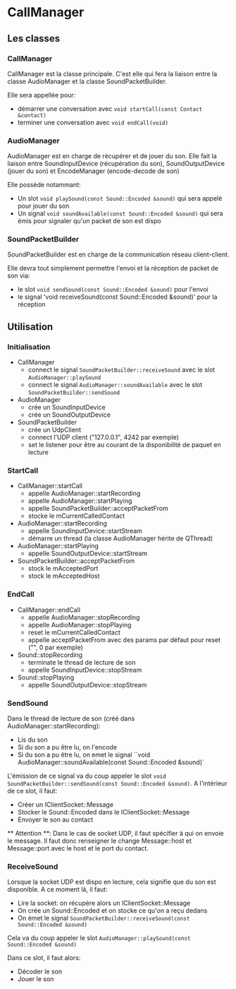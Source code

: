 # CallManager

## Les classes

### CallManager

CallManager est la classe principale. C'est elle qui fera la liaison entre la classe AudioManager et la classe SoundPacketBuilder.

Elle sera appellée pour:

* démarrer une conversation avec `void startCall(const Contact &contact)`
* terminer une conversation avec `void endCall(void)`

### AudioManager

AudioManager est en charge de récupérer et de jouer du son. Elle fait la liaison entre SoundInputDevice (récupération du son), SoundOutputDevice (jouer du son) et EncodeManager (encode-decode de son)

Elle possède notammant:

* Un slot `void playSound(const Sound::Encoded &sound)` qui sera appelé pour jouer du son
* Un signal `void soundAvailable(const Sound::Encoded &sound)` qui sera émis pour signaler qu'un packet de son est dispo

### SoundPacketBuilder

SoundPacketBuilder est en charge de la communication réseau client-client.

Elle devra tout simplement permettre l'envoi et la réception de packet de son via:

* le slot `void sendSound(const Sound::Encoded &sound)` pour l'envoi
* le signal 'void receiveSound(const Sound::Encoded &sound)' pour la réception

## Utilisation

### Initialisation

* CallManager
  * connect le signal `SoundPacketBuilder::receiveSound` avec le slot `AudioManager::playSound`
  * connect le signal `AudioManager::soundAvailable` avec le slot `SoundPacketBuilder::sendSound`
* AudioManager
  * crée un SoundInputDevice
  * crée un SoundOutputDevice
* SoundPacketBuilder
  * crée un UdpClient
  * connect l'UDP client ("127.0.0.1", 4242 par exemple)
  * set le listener pour être au courant de la disponibilité de paquet en lecture

### StartCall

* CallManager::startCall
  * appelle AudioManager::startRecording
  * appelle AudioManager::startPlaying
  * appelle SoundPacketBuilder::acceptPacketFrom
  * stocke le mCurrentCalledContact
* AudioManager::startRecording
  * appelle SoundInputDevice::startStream
  * démarre un thread (la classe AudioManager hérite de QThread)
* AudioManager::startPlaying
  * appelle SoundOutputDevice::startStream
* SoundPacketBuilder::acceptPacketFrom
  * stock le mAcceptedPort
  * stock le mAcceptedHost

### EndCall

* CallManager::endCall
  * appelle AudioManager::stopRecording
  * appelle AudioManager::stopPlaying
  * reset le mCurrentCalledContact
  * appelle acceptPacketFrom avec des params par défaut pour reset ("", 0 par exemple)
* Sound::stopRecording
  * terminate le thread de lecture de son
  * appelle SoundInputDevice::stopStream
* Sound::stopPlaying
  * appelle SoundOutputDevice::stopStream

### SendSound

Dans le thread de lecture de son (créé dans AudioManager::startRecording):

* Lis du son
* Si du son a pu être lu, on l'encode
* Si du son a pu être lu, on emet le signal ``void AudioManager::soundAvailable(const Sound::Encoded &sound)`

L'émission de ce signal va du coup appeler le slot `void SoundPacketBuilder::sendSound(const Sound::Encoded &sound)`. A l'intérieur de ce slot, il faut:

* Créer un IClientSocket::Message
* Stocker le Sound::Encoded dans le IClientSocket::Message
* Envoyer le son au contact

** Attention **: Dans le cas de socket UDP, il faut spécifier à qui on envoie le message. Il faut donc renseigner le change Message::host et Message::port avec le host et le port du contact.


### ReceiveSound

Lorsque la socket UDP est dispo en lecture, cela signifie que du son est disponible. A ce moment là, il faut:

* Lire la socket: on récupère alors un IClientSocket::Message
* On crée un Sound::Encoded et on stocke ce qu'on a reçu dedans
* On émet le signal `SoundPacketBuilder::receiveSound(const Sound::Encoded &sound)`

Cela va du coup appeler le slot `AudioManager::playSound(const Sound::Encoded &sound)`

Dans ce slot, il faut alors:

* Décoder le son
* Jouer le son
